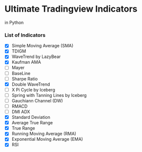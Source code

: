 # Ultimate Tradingview Indicators

in Python

### List of Indicators

* [X] Simple Moving Average (SMA)
* [X] TDIGM
* [X] WaveTrend by LazyBear
* [X] Kaufman AMA
* [ ] Mayer
* [ ] BaseLine
* [ ] Sharpe Ratio
* [X] Double WaveTrend
* [ ] X Pi Cycle by Iceberg
* [ ] Spring with Tanning Lines by Iceberg
* [ ] Gauchiann Channel (DW)
* [ ] RMACD
* [ ] DMI ADX
* [X] Standard Deviation
* [X] Average True Range
* [X] True Range
* [X] Running Moving Average (RMA)
* [X] Exponential Moving Average (EMA)
* [X] RSI
